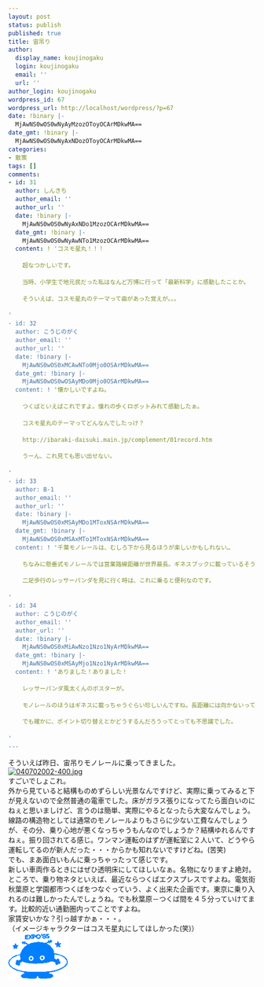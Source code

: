 ```yaml
---
layout: post
status: publish
published: true
title: 宙吊り
author:
  display_name: koujinogaku
  login: koujinogaku
  email: ''
  url: ''
author_login: koujinogaku
wordpress_id: 67
wordpress_url: http://localhost/wordpress/?p=67
date: !binary |-
  MjAwNS0wOS0wNyAyMzozOToyOCArMDkwMA==
date_gmt: !binary |-
  MjAwNS0wOS0wNyAxNDozOToyOCArMDkwMA==
categories:
- 散策
tags: []
comments:
- id: 31
  author: しんきち
  author_email: ''
  author_url: ''
  date: !binary |-
    MjAwNS0wOS0wNyAxNDo1MzozOCArMDkwMA==
  date_gmt: !binary |-
    MjAwNS0wOS0wNyAwNTo1MzozOCArMDkwMA==
  content: ! 'コスモ星丸！！！

    超なつかしいです。

    当時、小学生で地元民だった私はなんど万博に行って「最新科学」に感動したことか。

    そういえば、コスモ星丸のテーマって曲があった覚えが。。。

'
- id: 32
  author: こうじのがく
  author_email: ''
  author_url: ''
  date: !binary |-
    MjAwNS0wOS0xMCAwNTo0Mjo0OSArMDkwMA==
  date_gmt: !binary |-
    MjAwNS0wOS0wOSAyMDo0Mjo0OSArMDkwMA==
  content: ! '懐かしいですよね。

    つくばといえばこれですよ。憧れの歩くロボットみれて感動したぁ。

    コスモ星丸のテーマってどんなんでしたっけ？

    http://ibaraki-daisuki.main.jp/complement/01record.htm

    うーん、これ見ても思い出せない。

'
- id: 33
  author: B-1
  author_email: ''
  author_url: ''
  date: !binary |-
    MjAwNS0wOS0xMSAyMDo1MToxNSArMDkwMA==
  date_gmt: !binary |-
    MjAwNS0wOS0xMSAxMTo1MToxNSArMDkwMA==
  content: ! '千葉モノレールは、むしろ下から見るほうが楽しいかもしれない…

    ちなみに懸垂式モノレールでは営業路線距離が世界最長。ギネスブックに載っているそうです。

    二足歩行のレッサーパンダを見に行く時は、これに乗ると便利なのです。

'
- id: 34
  author: こうじのがく
  author_email: ''
  author_url: ''
  date: !binary |-
    MjAwNS0wOS0xMiAwNzo1Nzo1NyArMDkwMA==
  date_gmt: !binary |-
    MjAwNS0wOS0xMSAyMjo1Nzo1NyArMDkwMA==
  content: ! 'ありました！ありました！

    レッサーパンダ風太くんのポスターが。

    モノレールのほうはギネスに載っちゃうぐらい珍しいんですね。長距離には向かないって事なんですか。線路作るよりよっぽど安くて作りやすそうに見えるんですけどね。

    でも確かに、ポイント切り替えとかどうするんだろうってとっても不思議でした。

'
---
```

<p>そういえば昨日、宙吊りモノレールに乗ってきました。<br />
<a href="http://www.chiba-monorail.co.jp/"><img src="http://www.chiba-monorail.co.jp/040702002-400.jpg" alt="040702002-400.jpg" width="150" height="112" border="0" /></a><br />
すごいでしょこれ。<br />
外から見ていると結構ものめずらしい光景なんですけど、実際に乗ってみると下が見えないので全然普通の電車でした。床がガラス張りになってたら面白いのにねぇと思いましけど、言うのは簡単、実際にやるとなったら大変なんでしょう。<br />
線路の構造物としては通常のモノレールよりもさらに少ない工費なんでしょうが、その分、乗り心地が悪くなっちゃうもんなのでしょうか？結構ゆれるんですねぇ。振り回されてる感じ。ワンマン運転のはずが運転室に２人いて、どうやら運転してるのが新人だった・・・からかも知れないですけどね。(苦笑)<br />
でも、まあ面白いもんに乗っちゃったって感じです。<br />
新しい車両作るときにはぜひ透明床にしてほしいなぁ。名物になりますよ絶対。<br />
ところで、乗り物ネタといえば、最近ならつくばエクスプレスですよね。電気街秋葉原と学園都市つくばをつなぐっていう、よく出来た企画です。東京に乗り入れるのは難しかったんでしょうね。でも秋葉原－つくば間を４５分っていけてます。比較的近い通勤圏内ってことですよね。<br />
家賃安いかな？引っ越すかぁ・・・。<br />
（イメージキャラクターはコスモ星丸にしてほしかった(笑)）<br />
<img src="/blog/img/20050907.gif" alt="hosimaru.gif" width="124" height="97" /></p>

